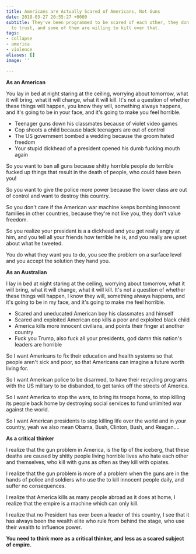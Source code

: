 ```yaml
---
title: Americans are Actually Scared of Americans, Not Guns
date: 2018-03-27 20:55:27 +0000
subtitle: They've been programmed to be scared of each other, they don't know who
  to trust, and some of them are willing to kill over that.
tags:
- collapse
- america
- violence
aliases: []
image: ''

---
```

**As an American**

You lay in bed at night staring at the ceiling, worrying about tomorrow, what it will bring, what it will change, what it will kill. It's not a question of whether these things will happen, you know they will, something always happens, and it's going to be in your face, and it's going to make you feel horrible.

* Teenager guns down his classmates because of violet video games
* Cop shoots a child because black teenagers are out of control
* The US government bombed a wedding because the groom hated freedom
* Your stupid dickhead of a president opened his dumb fucking mouth again

So you want to ban all guns because shitty horrible people do terrible fucked up things that result in the death of people, who could have been you!

So you want to give the police more power because the lower class are out of control and want to destroy this country.

So you don't care if the American war machine keeps bombing innocent families in other countries, because they're not like you, they don't value freedom.

So you realize your president is a a dickhead and you get really angry at him, and you tell all your friends how terrible he is, and you really are upset about what he tweeted.

You do what they want you to do, you see the problem on a surface level and you accept the solution they hand you.

**As an Australian**

I lay in bed at night staring at the ceiling, worrying about tomorrow, what it will bring, what it will change, what it will kill. It's not a question of whether these things will happen, I know they will, something always happens, and it's going to be in my face, and it's going to make me feel horrible.

* Scared and uneducated American boy his classmates and himself
* Scared and exploited American cop kills a poor and exploited black child
* America kills more innocent civilians, and points their finger at another country
* Fuck you Trump, also fuck all your presidents, god damn this nation's leaders are horrible

So I want Americans to fix their education and health systems so that people aren't sick and poor, so that Americans can imagine a future worth living for.

So I want American police to be disarmed, to have their recycling programs with the US military to be disbanded, to get tanks off the streets of America.

So I want America to stop the wars, to bring its troops home, to stop killing its people back home by destroying social services to fund unlimited war against the world.

So I want American presidents to stop killing life over the world and in your country, yeah we also mean Obama, Bush, Clinton, Bush, and Reagan....

**As a critical thinker**

I realize that the gun problem in America, is the tip of the iceberg, that these deaths are caused by shitty people living horrible lives who hate each other and themselves, who kill with guns as often as they kill with opiates.

I realize that the gun problem is more of a problem when the guns are in the hands of police and soldiers who use the to kill innocent people daily, and suffer no consequences.

I realize that America kills as many people abroad as it does at home, I realize that the empire is a machine which can only kill.

I realize that no President has ever been a leader of this country, I see that it has always been the wealth elite who rule from behind the stage, who use their wealth to influence power.

**You need to think more as a critical thinker, and less as a scared subject of empire.**